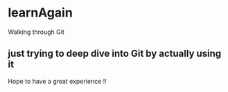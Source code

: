 # learnAgain
Walking through Git
## just trying to deep dive into Git by actually using it 
Hope to have a great experience !!
